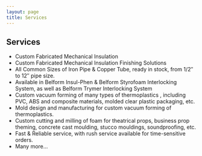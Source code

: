 ```yaml
---
layout: page
title: Services
---
```

<article>
<h2>Services</h2>
<ul class="fa-ul">
    <li><span class="fa-li"><i class="icon solid fa-check-square"></i></span>Custom Fabricated Mechanical Insulation
    </li>
    <li><span class="fa-li"><i class="icon solid fa-check-square"></i></span>Custom Fabricated Mechanical Insulation
        Finishing Solutions</li>
    <li><span class="fa-li"><i class="icon solid fa-check-square"></i></span>All Common Sizes of Iron Pipe & Copper
        Tube, ready in stock, from 1/2″ to 12″ pipe size.</li>
    <li><span class="fa-li"><i class="icon solid fa-check-square"></i></span>Available in Belform Insul-Phen & Belform
        Styrofoam Interlocking System, as well as Belform Trymer Interlocking System</li>
    <li><span class="fa-li"><i class="icon solid fa-check-square"></i></span>Custom vacuum forming of many types of
        thermoplastics , including PVC, ABS and composite materials, molded clear plastic packaging, etc.</li>
    <li><span class="fa-li"><i class="icon solid fa-check-square"></i></span>Mold design and manufacturing for custom
        vacuum forming of thermoplastics.</li>
    <li><span class="fa-li"><i class="icon solid fa-check-square"></i></span>Custom cutting and milling of foam for
        theatrical props, business prop theming, concrete cast moulding, stucco mouldings, soundproofing, etc.</li>
    <li><span class="fa-li"><i class="icon solid fa-check-square"></i></span>Fast & Reliable service, with rush service
        available for time-sensitive orders.</li>
    <li><span class="fa-li"><i class="icon solid fa-spinner fa-pulse"></i></span>Many more...</li>
    <!-- <li><span class="fa-li"><i class="icon solid fa-envelope"></i></span>in lists</li> -->
</ul>
</article>